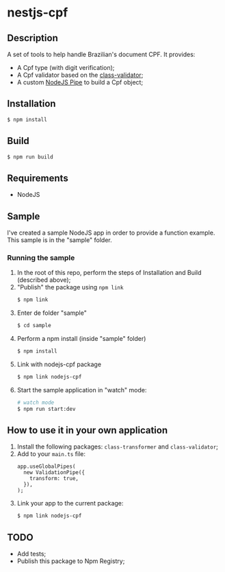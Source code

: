 # nestjs-cpf

## Description

A set of tools to help handle Brazilian's document CPF. It provides:
- A Cpf type (with digit verification); 
- A Cpf validator based on the [class-validator](https://github.com/typestack/class-validator);
- A custom [NodeJS Pipe](https://docs.nestjs.com/pipes) to build a Cpf object;


## Installation

```bash
$ npm install
```

## Build
```bash
$ npm run build
```

## Requirements
- NodeJS

## Sample

I've created a sample NodeJS app in order to provide a function example. This sample is in the "sample" folder.


### Running the sample

1. In the root of this repo, perform the steps of Installation and Build (described above);
0. "Publish" the package using `npm link`
    ```bash
    $ npm link
    ```
0. Enter de folder "sample"
    ```bash
    $ cd sample
    ```
0. Perform a npm install (inside "sample" folder)
    ```bash
    $ npm install
    ```
0. Link with nodejs-cpf package
    ```bash
    $ npm link nodejs-cpf
    ```
0. Start the sample application in "watch" mode:
    ```bash
    # watch mode
    $ npm run start:dev
    ```

## How to use it in your own application

1. Install the following packages: `class-transformer` and `class-validator`;
0. Add to your `main.ts` file:
    ```TypeSript
    app.useGlobalPipes(
      new ValidationPipe({
        transform: true,
      }),
    );
    ```
0. Link your app to the current package:
    ```bash
    $ npm link nodejs-cpf
    ```


## TODO
- Add tests;
- Publish this package to Npm Registry;
